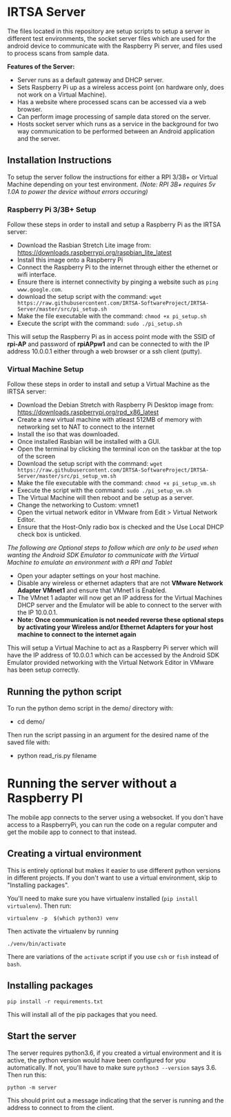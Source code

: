 # IRTSA Server

The files located in this repository are setup scripts to setup a server in different test environments, the socket server files which are used for the android device to communicate with the Raspberry Pi server, and files used to process scans from sample data.

**Features of the Server:**
- Server runs as a default gateway and DHCP server.
- Sets Raspberry Pi up as a wireless access point (on hardware only, does not work on a Virtual Machine).
- Has a website where processed scans can be accessed via a web browser.
- Can perform image processing of sample data stored on the server.
- Hosts socket server which runs as a service in the background for two way communication to be performed between an Android application and the server.

## Installation Instructions

To setup the server follow the instructions for either a RPI 3/3B+ or Virtual Machine depending on your test environment.
*(Note: RPI 3B+ requires 5v 1.0A to power the device without errors occuring)*

### Raspberry Pi 3/3B+ Setup

Follow these steps in order to install and setup a Raspberry Pi as the IRTSA server:

- Download the Rasbian Stretch Lite image from: https://downloads.raspberrypi.org/raspbian_lite_latest
- Install this image onto a Raspberry Pi
- Connect the Raspberry Pi to the internet through either the ethernet or wifi interface.
- Ensure there is internet connectivity by pinging a website such as `ping www.google.com`.
- download the setup script with the command: `wget https://raw.githubusercontent.com/IRTSA-SoftwareProject/IRTSA-Server/master/src/pi_setup.sh`
- Make the file executable with the command: `chmod +x pi_setup.sh`
- Execute the script with the command: `sudo ./pi_setup.sh`

This will setup the Raspberry Pi as in access point mode with the SSID of **rpi-AP** and password of **rpiAPpw1** and can be connected to with the IP address 10.0.0.1 either through a web browser or a ssh client (putty).


### Virtual Machine Setup

Follow these steps in order to install and setup a Virtual Machine as the IRTSA server:

- Download the Debian Stretch with Raspberry Pi Desktop image from: https://downloads.raspberrypi.org/rpd_x86_latest
- Create a new virtual machine with atleast 512MB of memory with networking set to NAT to connect to the internet
- Install the iso that was downloaded.
- Once installed Rasbian will be installed with a GUI.
- Open the terminal by clicking the terminal icon on the taskbar at the top of the screen
- Download the setup script with the command: `wget https://raw.githubusercontent.com/IRTSA-SoftwareProject/IRTSA-Server/master/src/pi_setup_vm.sh`
- Make the file executable with the command: `chmod +x pi_setup_vm.sh`
- Execute the script with the command: `sudo ./pi_setup_vm.sh`
- The Virtual Machine will then reboot and be setup as a server.
- Change the networking to Custom: vmnet1
- Open the virtual network editor in VMware from Edit > Virtual Network Editor.
- Ensure that the Host-Only radio box is checked and the Use Local DHCP check box is unticked.

*The following are Optional steps to follow which are only to be used when wanting the Android SDK Emulator to communicate with the Virtual Machine to emulate an environment with a RPI and Tablet*
- Open your adapter settings on your host machine.
- Disable any wireless or ethernet adapters that are not **VMware Network Adapter VMnet1** and ensure that VMnet1 is Enabled.
- The VMnet 1 adapter will now get an IP address for the Virtual Machines DHCP server and the Emulator will be able to connect to the server with the IP 10.0.0.1.
- **Note: Once communication is not needed reverse these optional steps by activating your Wireless and/or Ethernet Adapters for your host machine to connect to the internet again**

This will setup a Virtual Machine to act as a Raspberry Pi server which will have the IP address of 10.0.0.1 which can be accessed by the Android SDK Emulator provided networking with the Virtual Network Editor in VMware has been setup correctly.

## Running the python script

To run the python demo script in the demo/ directory with:

- cd demo/

Then run the script passing in an argument for the desired name of the saved file with:

- python read_ris.py filename

# Running the server without a Raspberry PI

The mobile app connects to the server using a websocket. If you don't have access to a RaspberryPi, 
you can run the code on a regular computer and get the mobile app to connect to that instead.

## Creating a virtual environment

This is entirely optional but makes it easier to use different python versions in different 
projects. If you don't want to use a virtual environment, skip to "Installing packages". 

You'll need to make sure you have virtualenv installed (`pip install virtualenv`). Then run:
    
    virtualenv -p  $(which python3) venv
    
Then activate the virtualenv by running

    ./venv/bin/activate
    
There are variations of the `activate` script if you use `csh` or `fish` instead of `bash`.
    
## Installing packages

    pip install -r requirements.txt
    
This will install all of the pip packages that you need.
    
## Start the server

The server requires python3.6, if you created a virtual environment and it is 
active, the python version would have been configured for you automatically. If not, you'll have to
make sure `python3 --version` says 3.6. Then run this:

    python -m server

This should print out a message indicating that the server is running and the address to connect to 
from the client.
